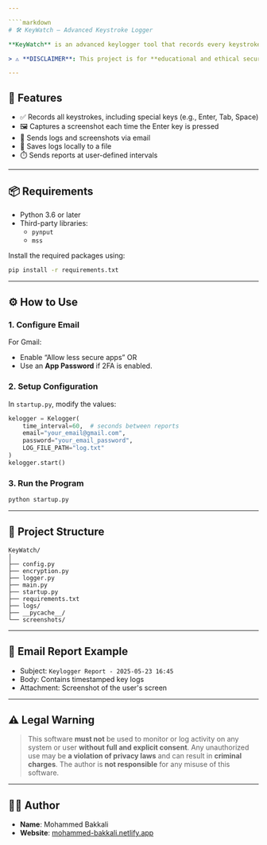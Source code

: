 ```yaml
---

````markdown
# 🛠️ KeyWatch – Advanced Keystroke Logger

**KeyWatch** is an advanced keylogger tool that records every keystroke made by a user and includes additional features like screen capturing and periodic email reporting.

> ⚠️ **DISCLAIMER**: This project is for **educational and ethical security research purposes only**. Do **NOT** use it for malicious or unauthorized monitoring. Unauthorized keylogging is illegal in many countries.

---
```


## 📌 Features

- ✅ Records all keystrokes, including special keys (e.g., Enter, Tab, Space)
- 🖼️ Captures a screenshot each time the Enter key is pressed
- 📧 Sends logs and screenshots via email
- 🧾 Saves logs locally to a file
- ⏱️ Sends reports at user-defined intervals

---

## 📦 Requirements

- Python 3.6 or later
- Third-party libraries:
  - `pynput`
  - `mss`

Install the required packages using:

```bash
pip install -r requirements.txt
````

---

## ⚙️ How to Use

### 1. Configure Email

For Gmail:

* Enable “Allow less secure apps” OR
* Use an **App Password** if 2FA is enabled.

### 2. Setup Configuration

In `startup.py`, modify the values:

```python
kelogger = Kelogger(
    time_interval=60,  # seconds between reports
    email="your_email@gmail.com",
    password="your_email_password",
    LOG_FILE_PATH="log.txt"
)
kelogger.start()
```

### 3. Run the Program

```bash
python startup.py
```

---

## 📁 Project Structure

```
KeyWatch/
│
├── config.py
├── encryption.py
├── logger.py
├── main.py
├── startup.py
├── requirements.txt
├── logs/
├── __pycache__/
└── screenshots/
```

---

## 📧 Email Report Example

* Subject: `Keylogger Report - 2025-05-23 16:45`
* Body: Contains timestamped key logs
* Attachment: Screenshot of the user's screen

---

## ⚠️ Legal Warning

> This software **must not** be used to monitor or log activity on any system or user **without full and explicit consent**.
> Any unauthorized use may be **a violation of privacy laws** and can result in **criminal charges**.
> The author is **not responsible** for any misuse of this software.

---

## 👨‍💻 Author

* **Name**: Mohammed Bakkali
* **Website**: [mohammed-bakkali.netlify.app](https://mohammed-bakkali.netlify.app)


